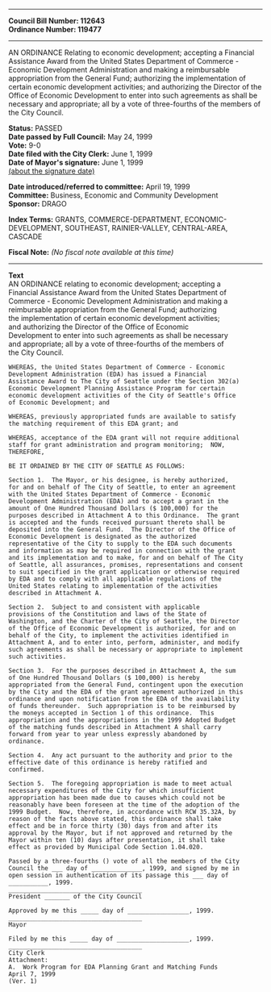 * * * * *  
  
**Council Bill Number: [](#h0)[](#h2)112643**   
**Ordinance Number: 119477**  
  
* * * * *  
  
AN ORDINANCE Relating to economic development; accepting a Financial Assistance Award from the United States Department of Commerce - Economic Development Administration and making a reimbursable appropriation from the General Fund; authorizing the implementation of certain economic development activities; and authorizing the Director of the Office of Economic Development to enter into such agreements as shall be necessary and appropriate; all by a vote of three-fourths of the members of the City Council.  
  
**Status:** PASSED   
**Date passed by Full Council:** May 24, 1999   
**Vote:** 9-0   
**Date filed with the City Clerk:** June 1, 1999   
**Date of Mayor's signature:** June 1, 1999   
[(about the signature date)](/~public/approvaldate.htm)   
  
  
**Date introduced/referred to committee:** April 19, 1999   
**Committee:** Business, Economic and Community Development   
**Sponsor:** DRAGO   
  
**Index Terms:** GRANTS, COMMERCE-DEPARTMENT, ECONOMIC-DEVELOPMENT, SOUTHEAST, RAINIER-VALLEY, CENTRAL-AREA, CASCADE  
  
**Fiscal Note:** *(No fiscal note available at this time)*  
  
* * * * *  
  
**Text**  
    AN ORDINANCE relating to economic development;  accepting a  
    Financial Assistance Award from the United States Department of  
    Commerce - Economic Development Administration and making a  
    reimbursable appropriation from the General Fund;  authorizing  
    the implementation of certain economic development activities;  
    and authorizing the Director of the Office of Economic  
    Development to enter into such agreements as shall be necessary  
    and appropriate; all by a vote of three-fourths of the members of  
    the City Council.  
  
    WHEREAS, the United States Department of Commerce - Economic  
    Development Administration (EDA) has issued a Financial  
    Assistance Award to The City of Seattle under the Section 302(a)  
    Economic Development Planning Assistance Program for certain  
    economic development activities of the City of Seattle's Office  
    of Economic Development; and  
  
    WHEREAS, previously appropriated funds are available to satisfy  
    the matching requirement of this EDA grant; and  
  
    WHEREAS, acceptance of the EDA grant will not require additional  
    staff for grant administration and program monitoring;  NOW,  
    THEREFORE,  
  
    BE IT ORDAINED BY THE CITY OF SEATTLE AS FOLLOWS:  
  
    Section 1.  The Mayor, or his designee, is hereby authorized,  
    for and on behalf of The City of Seattle, to enter an agreement  
    with the United States Department of Commerce - Economic  
    Development Administration (EDA) and to accept a grant in the  
    amount of One Hundred Thousand Dollars ($ 100,000) for the  
    purposes described in Attachment A to this Ordinance.  The grant  
    is accepted and the funds received pursuant thereto shall be  
    deposited into the General Fund.  The Director of the Office of  
    Economic Development is designated as the authorized  
    representative of the City to supply to the EDA such documents  
    and information as may be required in connection with the grant  
    and its implementation and to make, for and on behalf of The City  
    of Seattle, all assurances, promises, representations and consent  
    to suit specified in the grant application or otherwise required  
    by EDA and to comply with all applicable regulations of the  
    United States relating to implementation of the activities  
    described in Attachment A.  
  
    Section 2.  Subject to and consistent with applicable  
    provisions of the Constitution and laws of the State of  
    Washington, and the Charter of the City of Seattle, the Director  
    of the Office of Economic Development is authorized, for and on  
    behalf of the City, to implement the activities identified in  
    Attachment A, and to enter into, perform, administer, and modify  
    such agreements as shall be necessary or appropriate to implement  
    such activities.  
  
    Section 3.  For the purposes described in Attachment A, the sum  
    of One Hundred Thousand Dollars ($ 100,000) is hereby  
    appropriated from the General Fund, contingent upon the execution  
    by the City and the EDA of the grant agreement authorized in this  
    ordinance and upon notification from the EDA of the availability  
    of funds thereunder.  Such appropriation is to be reimbursed by  
    the moneys accepted in Section 1 of this ordinance.  This  
    appropriation and the appropriations in the 1999 Adopted Budget  
    of the matching funds described in Attachment A shall carry  
    forward from year to year unless expressly abandoned by  
    ordinance.  
  
    Section 4.  Any act pursuant to the authority and prior to the  
    effective date of this ordinance is hereby ratified and  
    confirmed.  
  
    Section 5.  The foregoing appropriation is made to meet actual  
    necessary expenditures of the City for which insufficient  
    appropriation has been made due to causes which could not be  
    reasonably have been foreseen at the time of the adoption of the  
    1999 Budget.  Now, therefore, in accordance with RCW 35.32A, by  
    reason of the facts above stated, this ordinance shall take  
    effect and be in force thirty (30) days from and after its  
    approval by the Mayor, but if not approved and returned by the  
    Mayor within ten (10) days after presentation, it shall take  
    effect as provided by Municipal Code Section 1.04.020.  
  
    Passed by a three-fourths () vote of all the members of the City  
    Council the ___ day of ______________, 1999, and signed by me in  
    open session in authentication of its passage this ___ day of  
    ___________, 1999.  
    _____________________________________  
    President _______ of the City Council  
  
    Approved by me this _____ day of _________________, 1999.  
    _____________________________________  
    Mayor  
  
    Filed by me this _____ day of ____________________, 1999.  
    _____________________________________  
    City Clerk  
    Attachment:  
    A.  Work Program for EDA Planning Grant and Matching Funds  
    April 7, 1999  
    (Ver. 1)  
